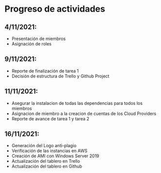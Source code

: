 # Progreso de actividades

## 4/11/2021:

- Presentación de miembros
- Asignación de roles

## 9/11/2021:

- Reporte de finalización de tarea 1
- Decisión de estructura de Trello y Github Project

## 11/11/2021:

- Asegurar la instalacion de todas las dependencias para todos los miembros
- Asignacion de miembro a la creacion de cuentas de los Cloud Providers
- Reporte de avance de tarea 1 y tarea 2

## 16/11/2021:

- Generación del Logo anti-plagio
- Verificación de las instancias en AWS
- Creación de AMI con Windows Server 2019
- Actualización del tablero en Trello
- Actualización del tablero en Github
